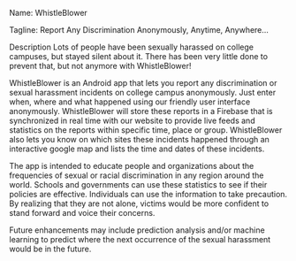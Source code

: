 Name: WhistleBlower

Tagline: Report Any Discrimination Anonymously, Anytime, Anywhere...

Description
Lots of people have been sexually harassed on college campuses, but stayed silent about it. There has been very little done to prevent that, but not anymore with WhistleBlower!

WhistleBlower is an Android app that lets you report any discrimination or sexual harassment incidents on college campus anonymously. Just enter when, where and what happened using our friendly user interface anonymously. WhistleBlower will store these reports in a Firebase that is synchronized in real time with our website to provide live feeds and statistics on the reports within specific time, place or group. WhistleBlower also lets you know on which sites these incidents happened through an interactive google map and lists the time and dates of these incidents.

The app is intended to educate people and organizations about the frequencies of sexual or racial discrimination in any region around the world. Schools and governments can use these statistics to see if their policies are effective. Individuals can use the information to take precaution. By realizing that they are not alone, victims would be more confident to stand forward and voice their concerns. 

Future enhancements may include prediction analysis and/or machine learning to predict where the next occurrence of the sexual harassment would be in the future. 
